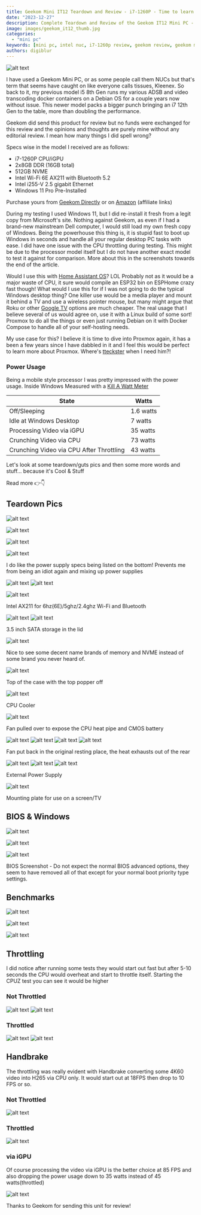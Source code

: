 ```yaml
---
title: Geekom Mini IT12 Teardown and Review - i7-1260P - Time to learn Proxmox?
date: "2023-12-27"
description: Complete Teardown and Review of the Geekom IT12 Mini PC - i7-1260P 
image: images/geekom_it12_thumb.jpg
categories: 
  - "mini pc"
keywords: [mini pc, intel nuc, i7-1260p review, geekom review, geekom mini pc]
authors: digiblur
---
```

![alt text](images/geekom_it12_thumb.jpg)

I have used a Geekom Mini PC, or as some people call them NUCs but that's term that seems have caught on like everyone calls tissues, Kleenex.  So back to it, my previous model i5 8th Gen runs my various ADSB and video transcoding docker containers on a Debian OS for a couple years now without issue.  This newer model packs a bigger punch bringing an i7 12th Gen to the table, more than doubling the performance.  

Geekom did send this product for review but no funds were exchanged for this review and the opinions and thoughts are purely mine without any editorial review.  I mean how many things I did spell wrong?

Specs wise in the model I received are as follows:

* i7-1260P CPU/iGPU  
* 2x8GB DDR (16GB total)  
* 512GB NVME  
* Intel Wi-Fi 6E AX211 with Bluetooth 5.2  
* Intel i255-V 2.5 gigabit Ethernet  
* Windows 11 Pro Pre-Installed  

Purchase yours from [Geekom Directly](https://shrsl.com/4cx02) or on [Amazon](https://amzn.to/47ewo7I) (affiliate links)

During my testing I used Windows 11, but I did re-install it fresh from a legit copy from Microsoft's site.  Nothing against Geekom, as even if I had a brand-new mainstream Dell computer, I would still load my own fresh copy of Windows.  Being the powerhouse this thing is, it is stupid fast to boot up Windows in seconds and handle all your regular desktop PC tasks with ease.  I did have one issue with the CPU throttling during testing. This might be due to the processor model itself but I do not have another exact model to test it against for comparison.  More about this in the screenshots towards the end of the article.

Would I use this with [Home Assistant OS](https://www.home-assistant.io/)?  LOL  Probably not as it would be a major waste of CPU, it sure would compile an ESP32 bin on ESPHome crazy fast though!  What would I use this for if I was not going to do the typical Windows desktop thing?  One killer use would be a media player and mount it behind a TV and use a wireless pointer mouse, but many might argue that Roku or other [Google TV](https://amzn.to/3GXdyqP) options are much cheaper.  The real usage that I believe several of us would agree on, use it with a Linux build of some sort!  Proxmox to do all the things or even just running Debian on it with Docker Compose to handle all of your self-hosting needs.

My use case for this?  I believe it is time to dive into Proxmox again, it has a been a few years since I have dabbled in it and I feel this would be perfect to learn more about Proxmox.  Where's [tteckster](https://tteck.github.io/Proxmox/) when I need him?!

### Power Usage

Being a mobile style processor I was pretty impressed with the power usage.  Inside Windows Measured with a [Kill A Watt Meter](https://amzn.to/3tnsDz6)

| State | Watts |
|------ |-------------|    
| Off/Sleeping | 1.6 watts |
| Idle at Windows Desktop | 7 watts |
| Processing Video via iGPU | 35 watts | 
| Crunching Video via CPU | 73 watts |
| Crunching Video via CPU After Throttling | 43 watts |

Let's look at some teardown/guts pics and then some more words and stuff... because it's Cool & Stuff

Read more  👉👇
<!--truncate-->

## Teardown Pics

![alt text](images/P1000386.webp)

![alt text](images/P1000390.webp)

![alt text](images/P1000391.webp)

![alt text](images/P1000392.webp)

I do like the power supply specs being listed on the bottom!  Prevents me from being an idiot again and mixing up power supplies

![alt text](images/P1000394.webp) 
![alt text](images/P1000394a.webp)


![alt text](images/P1000394b.webp)

Intel AX211 for 6hz(6E)/5ghz/2.4ghz Wi-Fi and Bluetooth

![alt text](images/P1000400.webp)
![alt text](images/P1000396.webp)

3.5 inch SATA storage in the lid

![alt text](images/P1000398.webp)

Nice to see some decent name brands of memory and NVME instead of some brand you never heard of.

![alt text](images/P1000405.webp)

Top of the case with the top popper off

![alt text](images/P1000407.webp)

CPU Cooler

![alt text](images/P1000412.webp)

Fan pulled over to expose the CPU heat pipe and CMOS battery

![alt text](images/P1000413.webp)
![alt text](images/P1000414.webp)
![alt text](images/PXL_20231214_040054547.webp)
![alt text](images/PXL_20231214_040126601.webp)

Fan put back in the original resting place, the heat exhausts out of the rear

![alt text](images/PXL_20231214_040205985.webp)
![alt text](images/PXL_20231214_040217032.webp)
![alt text](images/PXL_20231214_041829991.webp)

External Power Supply

![alt text](images/PXL_20231214_041851045.webp)

Mounting plate for use on a screen/TV

## BIOS & Windows

![alt text](images/windows.png)

![alt text](images/cpuz.png)

![alt text](images/PXL_20231219_035655803.webp)

BIOS Screenshot - Do not expect the normal BIOS advanced options, they seem to have removed all of that except for your normal boot priority type settings.

## Benchmarks

![alt text](images/passmark.png)

![alt text](images/geekbench.png)

![alt text](images/geekbench_gpu.png)

## Throttling

I did notice after running some tests they would start out fast but after 5-10 seconds the CPU would overheat and start to throttle itself.  Starting the CPUZ test you can see it would be higher

### Not Throttled

![alt text](images/not_throttled.png)
![alt text](images/not_throttled_hw.png)

### Throttled

![alt text](images/throttled.png)
![alt text](images/throttled_hw.png)

## Handbrake

The throttling was really evident with Handbrake converting some 4K60 video into H265 via CPU only.  It would start out at 18FPS then drop to 10 FPS or so.  

### Not Throttled

![alt text](images/handbrake_not_throttled.png)

### Throttled

![alt text](images/handbrake_throttled.png)

### via iGPU

Of course processing the video via iGPU is the better choice at 85 FPS and also dropping the power usage down to 35 watts instead of 45 watts(throttled)

![alt text](images/handbrake_igpu.png)

Thanks to Geekom for sending this unit for review!  









